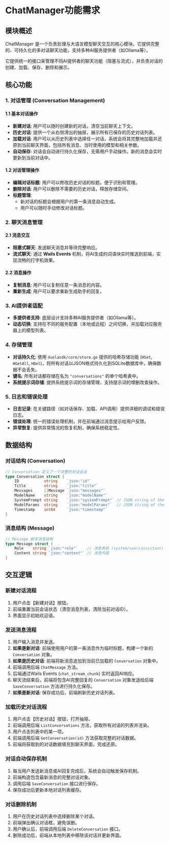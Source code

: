 # ChatManager功能需求

## 模块概述

ChatManager 是一个负责处理与大语言模型聊天交互的核心模块。它提供完整的、可持久化的多对话聊天功能，支持多种AI服务提供者（如Ollama等）。

它提供统一的接口来管理不同AI提供者的聊天功能（阻塞与流式），并负责对话的创建、加载、保存、删除和展示。

## 核心功能

### 1. 对话管理 (Conversation Management)

#### 1.1 基本对话操作
- **新建对话**: 用户可以随时创建新的对话，清空当前聊天上下文。
- **历史对话**: 提供一个从右侧滑出的抽屉，展示所有已保存的历史对话列表。
- **加载对话**: 用户可以从历史列表中选择任一对话，系统会将其完整地加载并还原到当前聊天界面，包括所有消息、当时使用的模型和相关参数。
- **自动保存**: 对话会自动进行持久化保存，无需用户手动操作。新的消息会实时更新到当前对话中。

#### 1.2 对话管理操作
- **编辑对话标题**: 用户可以修改历史对话的标题，便于识别和管理。
- **删除对话**: 用户可以删除不需要的历史对话，释放存储空间。
- **标题管理**: 
    - 新对话的标题会根据用户的第一条消息自动生成。
    - 用户可以随时手动修改对话标题。

### 2. 聊天消息管理

#### 2.1 消息交互
- **阻塞式聊天**: 发送聊天消息并等待完整响应。
- **流式聊天**: 通过 **Wails Events** 机制，将AI生成的词语块实时推送到前端，实现流畅的打字机效果。

#### 2.2 消息操作
- **复制消息**: 用户可以复制任意一条消息的内容。
- **重新生成**: 用户可以要求重新生成助手的回复。

### 3. AI提供者适配

- **多提供者支持**: 底层设计支持多种AI服务提供者（如Ollama等）。
- **动态切换**: 支持在不同的服务配置（本地或远程）之间切换，并加载对应服务器上的模型列表。

### 4. 存储管理

- **对话持久化**: 使用 `duolasdk/core/store.go` 提供的哈希存储功能 (`HSet`, `HGetAll`, `HDel`)，将所有对话以JSON格式持久化到SQLite数据库中，确保数据不会丢失。
- **键名**: 所有对话都存储在名为 `"conversations"` 的单个哈希表中。
- **系统提示词存储**: 提供系统提示词的存储管理，支持提示词的增删改查操作。

### 5. 日志和错误处理

- **日志记录**: 在关键路径（如对话保存、加载、API调用）提供详细的调试和错误日志。
- **错误处理**: 统一的错误处理机制，并在前端通过消息提示给用户反馈。
- **异常恢复**: 提供异常情况的恢复机制，确保系统稳定性。

## 数据结构

### 对话结构 (Conversation)

```go
// Conversation 定义了一个完整的对话会话
type Conversation struct {
	ID           string    `json:"id"`
	Title        string    `json:"title"`
	Messages     []Message `json:"messages"`
	ModelName    string    `json:"modelName"`
	SystemPrompt string    `json:"systemPrompt"` // JSON string of the active system prompt
	ModelParams  string    `json:"modelParams"`  // JSON string of the model parameters
	Timestamp    int64     `json:"timestamp"`
}
```

### 消息结构 (Message)

```go
// Message 聊天消息结构
type Message struct {
    Role    string `json:"role"`    // 消息角色 (system/user/assistant)
    Content string `json:"content"` // 消息内容
}
```

## 交互逻辑

### 新建对话流程
1. 用户点击【新建对话】按钮。
2. 前端重置当前会话状态（清空消息列表，清除当前对话ID）。
3. 界面显示初始欢迎语。

### 发送消息流程
1. 用户输入消息并发送。
2. **如果是新对话**: 前端使用用户的第一条消息作为临时标题，构建一个新的 `Conversation` 对象。
3. **如果是历史对话**: 前端将新消息追加到当前已加载的 `Conversation` 对象中。
4. 前端调用后端 `ChatMessage` 方法。
5. 后端通过Wails Events (`chat_stream_chunk`) 实时返回AI响应。
6. 聊天流结束后，前端将包含AI完整回复的 `Conversation` 对象发送给后端 `SaveConversation` 方法进行持久化保存。
7. **如果是新对话**: 保存成功后，前端刷新历史对话列表。

### 加载历史对话流程
1. 用户点击【历史对话】按钮，打开抽屉。
2. 前端调用后端 `ListConversations` 方法，获取所有对话的列表并渲染。
3. 用户点击列表中的某一项。
4. 前端调用后端 `GetConversation(id)` 方法获取完整的对话数据。
5. 前端将获取到的对话数据填充到聊天界面，完成还原。

### 对话自动保存机制
1. 每当用户发送新消息或AI回复完成后，系统会自动触发保存机制。
2. 前端构造包含最新消息的完整对话对象。
3. 调用后端 `SaveConversation` 接口进行保存。
4. 保存成功后更新本地对话列表缓存。

### 对话删除机制
1. 用户在历史对话列表中选择删除某个对话。
2. 前端弹出确认对话框，避免误删。
3. 用户确认后，前端调用后端 `DeleteConversation` 接口。
4. 删除成功后，前端从本地列表中移除该对话并更新界面。